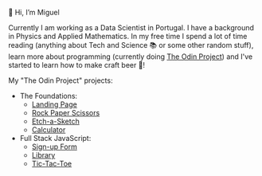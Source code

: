 👋 Hi, I’m Miguel

Currently I am working as a Data Scientist in Portugal. I have a background in Physics and Applied Mathematics. 
In my free time I spend a lot of time reading (anything about Tech and Science :books: or some other random stuff), learn more about programming (currently doing [The Odin Project](https://www.theodinproject.com)) and I've started to learn how to make craft beer :beer:!


My "The Odin Project" projects:

- The Foundations:
    - [Landing Page](https://mvazramos.github.io/landing-page/)
    - [Rock Paper Scissors](https://mvazramos.github.io/rock-paper-scissors/)   
    - [Etch-a-Sketch](https://mvazramos.github.io/etch-a-sketch/)
    - [Calculator](https://mvazramos.github.io/calculator-top/)
- Full Stack JavaScript:
    - [Sign-up Form](https://mvazramos.github.io/signup-form-top/)   
    - [Library](https://mvazramos.github.io/top-library/)
    - [Tic-Tac-Toe](https://mvazramos.github.io/top-tictactoe/)



    
    
<!--- 👀 I’m interested in ...
- 🌱 I’m currently learning ...
- 💞️ I’m looking to collaborate on ...
- 📫 How to reach me ...
--->

<!---
mvazramos/mvazramos is a ✨ special ✨ repository because its `README.md` (this file) appears on your GitHub profile.
You can click the Preview link to take a look at your changes.
--->


